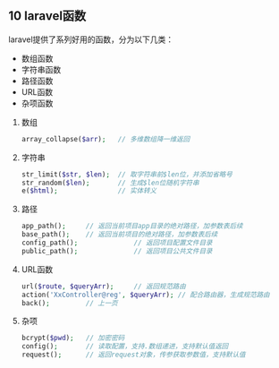 ## 10 laravel函数
laravel提供了系列好用的函数，分为以下几类：
- 数组函数
- 字符串函数
- 路径函数
- URL函数
- 杂项函数

1. 数组

    ```php
    array_collapse($arr);   // 多维数组降一维返回
    ```
2. 字符串

    ```php
    str_limit($str, $len);  // 取字符串前$len位，并添加省略号
    str_random($len);       // 生成$len位随机字符串
    e($html);               // 实体转义
    ```
3. 路径

    ```php
    app_path();     // 返回当前项目app目录的绝对路径，加参数表后续
    base_path();    // 返回当前项目的绝对路径，加参数表后续
    config_path();              // 返回项目配置文件目录
    public_path();              // 返回项目公共文件目录
    ```
4. URL函数

    ```php
    url($route, $queryArr);     // 返回规范路由
    action('XxController@reg', $queryArr); // 配合路由器，生成规范路由
    back();         // 上一页
    ```
5. 杂项

    ```php
    bcrypt($pwd);   // 加密密码
    config();       // 读取配置，支持.数组递进，支持默认值返回
    request();      // 返回request对象，传参获取参数值，支持默认值
    ```

